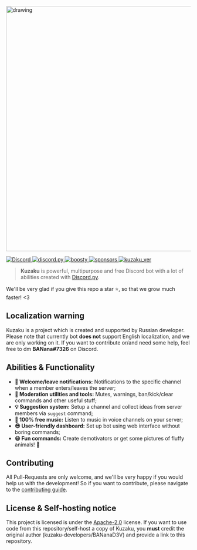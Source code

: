 <img src="https://cdn.discordapp.com/attachments/868788280752222218/878154431282184202/kuzaku_banner-removebg-preview.png" alt="drawing" width="666"/>
<p>
  <a href="https://discord.gg/FeYTfmtTzq">
    <img src="https://img.shields.io/discord/761991504793174117.svg?logo=discord&colorB=7289DA" alt="Discord">
  </a>

  <a href="https://discordpy.readthedocs.io/en/stable/">
    <img src="https://img.shields.io/badge/discord.py-v1.7.3-blue.svg?logo=python" alt="discord.py">
  </a>
  
  <a href="https://boosty.to/kuzaku">
    <img src="https://img.shields.io/badge/boosty-donate-orange.svg" alt="boosty">
  </a>
   <a href="https://github.com/kuzaku-developers/kuzaku">
    <img src="https://img.shields.io/github/sponsors/kuzaku-developers?logo=github" alt="sponsors">
  </a>
  <a href="https://github.com/kuzaku-developers/kuzaku">
    <img src="https://img.shields.io/badge/kuzaku%20version-0.0.3-blue" alt="kuzaku_ver">
  </a>
</p>

> **Kuzaku** is powerful, multipurpose and free Discord bot with a lot of abilities created with [Discord.py](https://discordpy.readthedocs.io/en/stable/).

We'll be very glad if you give this repo a star ⭐, so that we grow much faster! <3

## Localization warning
Kuzaku is a project which is created and supported by Russian developer. Please note that currently bot **does not** support English localization, and we are only working on it. If you want to contribute or/and need some help, feel free to dm **BANana#7326** on Discord.

## Abilities & Functionality
- **👋 Welcome/leave notifications:** Notifications to the specific channel when a member enters/leaves the server;
- **🔧 Moderation utilities and tools:** Mutes, warnings, ban/kick/clear commands and other useful stuff; 
- **💡 Suggestion system:** Setup a channel and collect ideas from server members via `suggest` command;
- **🎵 100% free music:** Listen to music in voice channels on your server; 
- **😎 User-friendly dashboard:** Set up bot using web interface without boring commands;
- **😃 Fun commands:** Create demotivators or get some pictures of fluffy animals! 🦊

## Contributing
All Pull-Requests are only welcome, and we'll be very happy if you would help us with the development! So if you want to contribute, please navigate to the [contributing guide](en.contributing.md).

## License & Self-hosting notice
This project is licensed is under the [Apache-2.0](LICENSE) license. If you want to use code from this repository/self-host a copy of Kuzaku, you **must** credit the original author (kuzaku-developers/BANanaD3V) and provide a link to this repository. 

